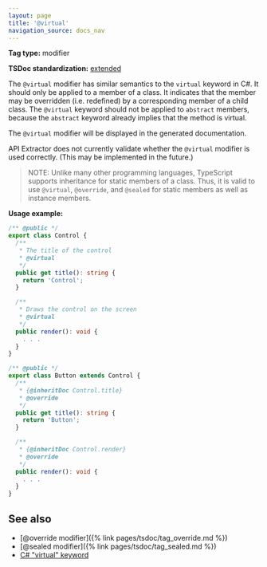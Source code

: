 ```yaml
---
layout: page
title: '@virtual'
navigation_source: docs_nav
---
```


**Tag type:** modifier

**TSDoc standardization:** [extended](
https://github.com/Microsoft/tsdoc/blob/master/tsdoc/src/details/Standardization.ts)

The `@virtual` modifier has similar semantics to the `virtual` keyword in C#.  It should only be applied
to a member of a class.  It indicates that the member may be overridden (i.e. redefined) by a corresponding member
of a child class.  The `@virtual` keyword should not be applied to `abstract` members, because the `abstract`
keyword already implies that the method is virtual.

The `@virtual` modifier will be displayed in the generated documentation.

API Extractor does not currently validate whether the `@virtual` modifier is used correctly.  (This may be implemented
in the future.)

> NOTE: Unlike many other programming languages, TypeScript supports inheritance for static members of a class.
> Thus, it is valid to use `@virtual`, `@override`, and `@sealed` for static members as well as instance members.

**Usage example:**

```ts
/** @public */
export class Control {
  /**
   * The title of the control
   * @virtual
   */
  public get title(): string {
    return 'Control';
  }

  /**
   * Draws the control on the screen
   * @virtual
   */
  public render(): void {
    . . .
  }
}

/** @public */
export class Button extends Control {
  /**
   * {@inheritDoc Control.title}
   * @override
   */
  public get title(): string {
    return 'Button';
  }

  /**
   * {@inheritDoc Control.render}
   * @override
   */
  public render(): void {
    . . .
  }
}
```

## See also

- [@override modifier]({% link pages/tsdoc/tag_override.md %})
- [@sealed modifier]({% link pages/tsdoc/tag_sealed.md %})
- [C# "virtual" keyword](https://docs.microsoft.com/en-us/dotnet/csharp/language-reference/keywords/virtual)
